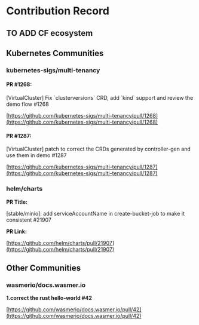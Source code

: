 # Contribution Record

## TO ADD CF ecosystem



## Kubernetes Communities

### kubernetes-sigs/multi-tenancy

#### PR \#1268:

\[VirtualCluster\] Fix \`clusterversions\` CRD, add \`kind\` support and review the demo flow \#1268

[https://github.com/kubernetes-sigs/multi-tenancy/pull/1268](https://github.com/kubernetes-sigs/multi-tenancy/pull/1268)

#### PR \#1287:

\[VirtualCluster\] patch to correct the CRDs generated by controller-gen and use them in demo \#1287

[https://github.com/kubernetes-sigs/multi-tenancy/pull/1287](https://github.com/kubernetes-sigs/multi-tenancy/pull/1287)

### helm/charts

**PR Title:** 

\[stable/minio\]: add serviceAccountName in create-bucket-job to make it consistent \#21907

**PR Link:** 

[https://github.com/helm/charts/pull/21907](https://github.com/helm/charts/pull/21907)

## Other Communities

### wasmerio/docs.wasmer.io

**1.correct the rust hello-world \#42**

[https://github.com/wasmerio/docs.wasmer.io/pull/42](https://github.com/wasmerio/docs.wasmer.io/pull/42)

